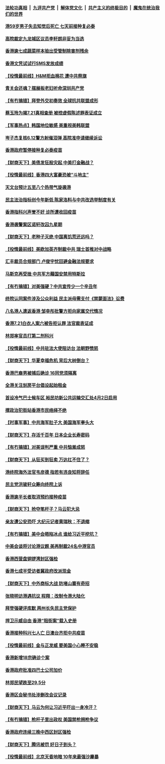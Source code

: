 ####  [法轮功真相](../../../../basic/blob/master/README.md?t=03261701) &nbsp;|&nbsp; [九评共产党](../../../../9ping.md/blob/master/README.md?t=03261701) &nbsp;|&nbsp; [解体党文化](../../../../jtdwh.md/blob/master/README.md?t=03261701)  &nbsp;|&nbsp; [共产主义的终极目的](../../../../gczydzjmd.md/blob/master/README.md?t=03261701) &nbsp;|&nbsp; [魔鬼在统治我们的世界](../../../../mgztzwmdsj.md/blob/master/README.md?t=03261701) 

#### [港59岁男子失去知觉后死亡 七天前接种复必泰](../pages/nsc415/n12836601.md?t=03261701) 

#### [高院裁定九龙城区议员李轩朗非妥为当选](../pages/nsc415/n12836573.md?t=03261701) 

#### [香港逾七成蔬菜样本验出受管制除害剂残余](../pages/nsc415/n12836571.md?t=03261701) 

#### [香港文凭试试行SMS发放成绩](../pages/nsc415/n12836545.md?t=03261701) 

#### [【役情最前线】H&M拒血棉花 遭中共祭旗](../pages/nsc415/n12836295.md?t=03261701) 

#### [青关会还魂？摆展板老妇听命深圳共产党](../pages/nsc415/n12836199.md?t=03261701) 

#### [【有冇搞错】拜登外交初奏效 全球抗共联盟成形](../pages/nsc415/n12833711.md?t=03261701) 

#### [蔡玉玲为揭7.21真相查册 被控虚假陈述罪表证成立](../pages/nsc415/n12834052.md?t=03261701) 

#### [【军事热点】韩国地位敏感 美重视美韩联盟](../pages/nsc415/n12831436.md?t=03261701) 

#### [岑子杰复核6.12警方射催泪弹 高院准申请继续诉讼](../pages/nsc415/n12834007.md?t=03261701) 

#### [香港政府暂停接种复必泰疫苗](../pages/nsc415/n12833970.md?t=03261701) 

#### [【财商天下】美债发狂股灾起 中美打金融战？](../pages/nsc415/n12833514.md?t=03261701) 

#### [【役情最前线】香港四大富豪恐被“斗地主”](../pages/nsc415/n12833624.md?t=03261701) 

#### [天文台预计五至八个热带气旋袭港](../pages/nsc415/n12831568.md?t=03261701) 

#### [民主法治指标创今年新低 陈家洛料与中共改选举制度有关](../pages/nsc415/n12831538.md?t=03261701) 

#### [香港指科兴声誉不好 诊所遭收回疫苗](../pages/nsc415/n12831490.md?t=03261701) 

#### [香港袭警案区诺轩改囚九星期](../pages/nsc415/n12831472.md?t=03261701) 

#### [【财商天下】老种子灭绝 中国离饥荒还远吗？](../pages/nsc415/n12831019.md?t=03261701) 

#### [【役情最前线】美欧加英齐制裁中共 瑞士首推对中战略](../pages/nsc415/n12831158.md?t=03261701) 

#### [汇丰裁员合规部门 卢俊宇忧回避金融法规要求](../pages/nsc415/n12831283.md?t=03261701) 

#### [马斯克再受挫 中共军方藉国安禁用特斯拉](../pages/nsc415/n12831077.md?t=03261701) 

#### [【有冇搞错】对美强硬？中共宣传少一个辛丑年](../pages/nsc415/n12828706.md?t=03261701) 

#### [终院认同案件涉及公众利益 民主派毋需支付《禁蒙面法》讼费](../pages/nsc415/n12829014.md?t=03261701) 

#### [八名港人遣返香港 邹幸彤批警方拒向家属交代情况](../pages/nsc415/n12829004.md?t=03261701) 

#### [香港7.21白衣人案六被告拒认罪 法官裁表证成](../pages/nsc415/n12829009.md?t=03261701) 

#### [林郑率官员打第二剂科兴](../pages/nsc415/n12828990.md?t=03261701) 

#### [【役情最前线】中共驻法大使阻访台 法朝野愤怒](../pages/nsc415/n12828992.md?t=03261701) 

#### [【财商天下】华夏幸福危机 背后大树倒台？](../pages/nsc415/n12828249.md?t=03261701) 

#### [香港巴裔男被捕后确诊 16同党须隔离](../pages/nsc415/n12826536.md?t=03261701) 

#### [全港关注㓥房平台倡设起始租金](../pages/nsc415/n12826494.md?t=03261701) 

#### [首设冷气巴士候车区 裕民坊新公共运输交汇处4月2日启用](../pages/nsc415/n12826500.md?t=03261701) 

#### [撑政治犯街站香港市民络绎不绝](../pages/nsc415/n12826438.md?t=03261701) 

#### [【时事军事】中共海军肚子大 美国海军拳头大](../pages/nsc415/n12822699.md?t=03261701) 

#### [【财商天下】存活千百年 日本企业长寿密码](../pages/nsc415/n12824520.md?t=03261701) 

#### [【有冇搞错】对美误判严重 中共恼羞成怒](../pages/nsc415/n12823283.md?t=03261701) 

#### [【财商天下】从狂买到狂卖 万达扛不住了？](../pages/nsc415/n12822646.md?t=03261701) 

#### [港终院海外法官韦彦德 指若有违良知将辞任](../pages/nsc415/n12820984.md?t=03261701) 

#### [民主党洪骏轩众筹向终院上诉](../pages/nsc415/n12820972.md?t=03261701) 

#### [香港逾半长者取消预约接种疫苗](../pages/nsc415/n12820952.md?t=03261701) 

#### [【财商天下】抢夺笔杆子？马云犯大忌](../pages/nsc415/n12820490.md?t=03261701) 

#### [亲友遭公安恐吓 大纪元记者黄瑞秋：不退缩](../pages/nsc415/n12820581.md?t=03261701) 

#### [【有冇搞错】美中会晤陷冰点 谁给习近平挖坑？](../pages/nsc415/n12818052.md?t=03261701) 

#### [中美会谈将讨论港议题 美再制裁24名中港官员](../pages/nsc415/n12818496.md?t=03261701) 

#### [香港西营盘铜锣湾封区强检](../pages/nsc415/n12818468.md?t=03261701) 

#### [香港七成半受访者冀政府改派现金](../pages/nsc415/n12818474.md?t=03261701) 

#### [【财商天下】中外商标大战 防堵山寨有奇招](../pages/nsc415/n12818007.md?t=03261701) 

#### [张晓明访港遇抗议 程翔：改制令港大陆化](../pages/nsc415/n12818105.md?t=03261701) 

#### [拜登强硬评库默 两州长失民主党保护](../pages/nsc415/n12816924.md?t=03261701) 

#### [捍卫示威自由 香港“阻街案”载入史册](../pages/nsc415/n12811245.md?t=03261701) 

#### [香港接种科兴七人亡 日澳台齐拒中共疫苗](../pages/nsc415/n12816004.md?t=03261701) 

#### [【役情最前线】金与正发威 要美国小心睡不安稳](../pages/nsc415/n12816078.md?t=03261701) 

#### [香港新增18宗确诊个案](../pages/nsc415/n12816025.md?t=03261701) 

#### [香港政府批准四巴士公司加价](../pages/nsc415/n12816001.md?t=03261701) 

#### [林郑民望跌至29.5分](../pages/nsc415/n12815985.md?t=03261701) 

#### [香港区会秘书处涉删改会议记录](../pages/nsc415/n12815954.md?t=03261701) 

#### [【财商天下】马云为何让习近平吓出一身冷汗？](../pages/nsc415/n12815277.md?t=03261701) 

#### [【有冇搞错】枪杆子里出政权 美国禁枪拥枪争议](../pages/nsc415/n12813277.md?t=03261701) 

#### [香港政府连续三晚中西区封区强检](../pages/nsc415/n12813671.md?t=03261701) 

#### [【财商天下】腾讯被罚 好日子到头？](../pages/nsc415/n12812940.md?t=03261701) 

#### [【役情最前线】北京天昏地暗 10年来最强沙麈暴](../pages/nsc415/n12812982.md?t=03261701) 

